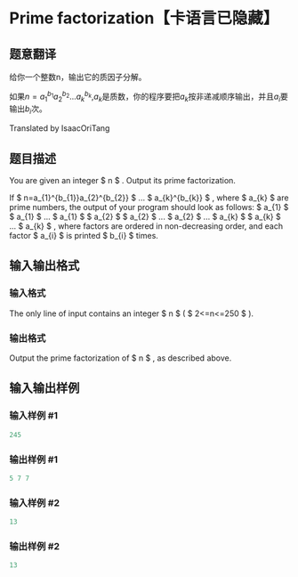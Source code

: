 # Prime factorization【卡语言已隐藏】

## 题意翻译

给你一个整数n，输出它的质因子分解。

如果$n=a^{b_1}_1 a^{b_2}_2 ... a^{b_k}_k$,$a_k$是质数，你的程序要把$a_k$按非递减顺序输出，并且$a_i$要输出$b_i$次。

Translated by IsaacOriTang

## 题目描述

You are given an integer $ n $ . Output its prime factorization.

If $ n=a_{1}^{b_{1}}a_{2}^{b_{2}} $ ... $ a_{k}^{b_{k}} $ , where $ a_{k} $ are prime numbers, the output of your program should look as follows: $ a_{1} $ $ a_{1} $ ... $ a_{1} $ $ a_{2} $ $ a_{2} $ ... $ a_{2} $ ... $ a_{k} $ $ a_{k} $ ... $ a_{k} $ , where factors are ordered in non-decreasing order, and each factor $ a_{i} $ is printed $ b_{i} $ times.

## 输入输出格式

### 输入格式

The only line of input contains an integer $ n $ ( $ 2<=n<=250 $ ).

### 输出格式

Output the prime factorization of $ n $ , as described above.

## 输入输出样例

### 输入样例 #1

```cpp
245

```
### 输出样例 #1

```cpp
5 7 7 

```
### 输入样例 #2

```cpp
13

```
### 输出样例 #2

```cpp
13 

```
